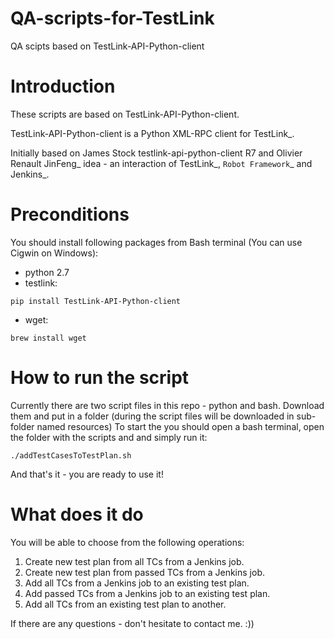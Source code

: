 # QA-scripts-for-TestLink
QA scipts based on TestLink-API-Python-client

# Introduction

These scripts are based on TestLink-API-Python-client.

TestLink-API-Python-client is a Python XML-RPC client for TestLink_.

Initially based on James Stock testlink-api-python-client R7 and  Olivier 
Renault JinFeng_ idea - an interaction of TestLink_, `Robot Framework`_ and Jenkins_.

# Preconditions

You should install following packages from Bash terminal (You can use Cigwin on Windows):
- python 2.7
- testlink:
```
pip install TestLink-API-Python-client
```
- wget:
```
brew install wget
```

# How to run the script

Currently there are two script files in this repo - python and bash.
Download them and put in a folder (during the script files will be downloaded in sub-folder named resources)
To start the you should open a bash terminal, open the folder with the scripts and and simply run it:
```
./addTestCasesToTestPlan.sh
```
And that's it - you are ready to use it!

# What does it do

You will be able to choose from the following operations:

1. Create new test plan from all TCs from a Jenkins job.
2. Create new test plan from passed TCs from a Jenkins job.
3. Add all TCs from a Jenkins job to an existing test plan.
4. Add passed TCs from a Jenkins job to an existing test plan.
5. Add all TCs from an existing test plan to another.

If there are any questions - don't hesitate to contact me. :))
